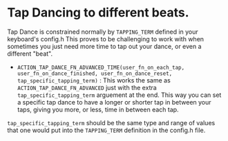# Tap Dancing to different beats.
Tap Dance is constrained normally by `TAPPING_TERM` defined in your keyboard's config.h This proves to be challenging to work with when sometimes you just need more time to tap out your dance, or even a different "beat".



- `ACTION_TAP_DANCE_FN_ADVANCED_TIME(user_fn_on_each_tap, user_fn_on_dance_finished, user_fn_on_dance_reset, tap_specific_tapping_term)` : This works the same as `ACTION_TAP_DANCE_FN_ADVANCED` just with the extra `tap_specific_tapping_term` arguement at the end. This way you can set a specific tap dance to have a longer or shorter tap in between your taps, giving you more, or less, time in between each tap.


`tap_specific_tapping_term` should be the same type and range of values that one would put into the `TAPPING_TERM` definition in the config.h file.
